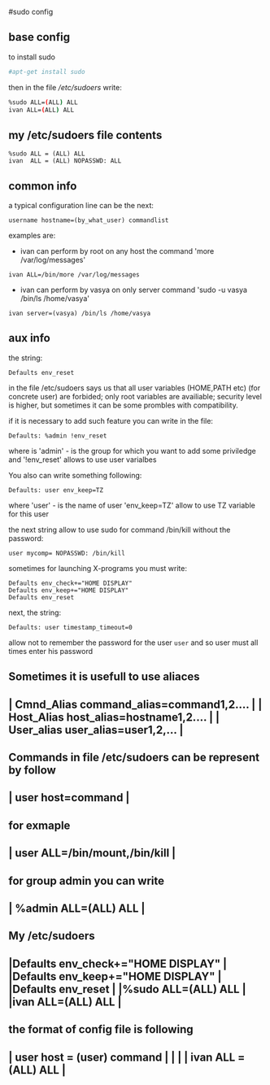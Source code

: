 #sudo config

## base config
to install sudo
```sh
#apt-get install sudo 
```

then in the file */etc/sudoers* write:
```sh
%sudo ALL=(ALL) ALL 
ivan ALL=(ALL) ALL    
```

 
## my /etc/sudoers file contents
```
%sudo ALL = (ALL) ALL 
ivan  ALL = (ALL) NOPASSWD: ALL  
```


## common info
a typical configuration line can be the next:
```
username hostname=(by_what_user) commandlist  
```

examples are:
- ivan can perform by root on any host the command 'more /var/log/messages'
```
ivan ALL=/bin/more /var/log/messages
```

- ivan can perform by vasya on only server command 'sudo -u vasya /bin/ls /home/vasya'
```
ivan server=(vasya) /bin/ls /home/vasya       
```


## aux info
the string:
```
Defaults env_reset 
```
in the file /etc/sudoers says us
that all user variables (HOME,PATH etc) (for concrete user) are forbided;
only root variables are availiable;
security level is higher, 
but sometimes it can be some prombles with compatibility.

if it is necessary to add such feature you can write in the file:
```
Defaults: %admin !env_reset 
```
where is 'admin' - is the group for which you want to add some priviledge
and '!env_reset' allows to use user varialbes

You also can write something following:
```
Defaults: user env_keep=TZ 
```
where 'user' - is the name of user
'env_keep=TZ' allow to use TZ variable for this user


the next string allow to use sudo for command /bin/kill without the password:
```
user mycomp= NOPASSWD: /bin/kill 
```

sometimes for launching X-programs you must write:
```
Defaults env_check+="HOME DISPLAY"
Defaults env_keep+="HOME DISPLAY"  
Defaults env_reset                  
```

next, the string: 
```
Defaults: user timestamp_timeout=0 
```
allow not to remember the password for the user `user`
and so user must all times enter his password


 Sometimes it is usefull to use aliaces
 ------------------------------------------------------------------------
 | Cmnd_Alias command_alias=command1,2.... 				|
 | Host_Alias host_alias=hostname1,2....   				|
 | User_alias user_alias=user1,2,...       				|
 ------------------------------------------------------------------------
 
 Commands in file /etc/sudoers can be represent by follow
 ------------------------------------------------------------------------
 | user host=command        						|
 ------------------------------------------------------------------------
 for exmaple
 ------------------------------------------------------------------------
 | user ALL=/bin/mount,/bin/kill    					|
 ------------------------------------------------------------------------ 
 for group admin you can write
 ------------------------------------------------------------------------
 | %admin ALL=(ALL) ALL           					|
 ------------------------------------------------------------------------
 
 My /etc/sudoers
 ------------------------------------------------------------------------
 |Defaults env_check+="HOME DISPLAY"       				|
 |Defaults env_keep+="HOME DISPLAY"        				|
 |Defaults env_reset                       				|
 |%sudo ALL=(ALL) ALL                      				|
 |ivan ALL=(ALL) ALL                       				|
 ------------------------------------------------------------------------

 the format of config file is following
 ------------------------------------------------------------------------
 | user	host = (user)	command						|
 |									|
 | ivan	ALL  = (ALL)    ALL						|
 ------------------------------------------------------------------------
